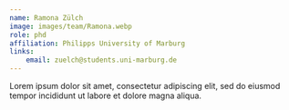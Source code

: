 ```yaml
---
name: Ramona Zülch
image: images/team/Ramona.webp
role: phd
affiliation: Philipps University of Marburg
links:
    email: zuelch@students.uni-marburg.de
---
```


Lorem ipsum dolor sit amet, consectetur adipiscing elit, sed do eiusmod tempor incididunt ut labore et dolore magna aliqua.
